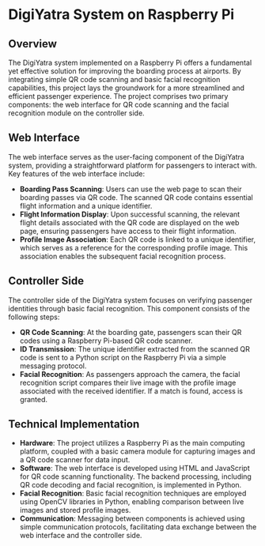# DigiYatra System on Raspberry Pi

## Overview

The DigiYatra system implemented on a Raspberry Pi offers a fundamental yet effective solution for improving the boarding process at airports. By integrating simple QR code scanning and basic facial recognition capabilities, this project lays the groundwork for a more streamlined and efficient passenger experience. The project comprises two primary components: the web interface for QR code scanning and the facial recognition module on the controller side.

## Web Interface

The web interface serves as the user-facing component of the DigiYatra system, providing a straightforward platform for passengers to interact with. Key features of the web interface include:

- **Boarding Pass Scanning**: Users can use the web page to scan their boarding passes via QR code. The scanned QR code contains essential flight information and a unique identifier.
- **Flight Information Display**: Upon successful scanning, the relevant flight details associated with the QR code are displayed on the web page, ensuring passengers have access to their flight information.
- **Profile Image Association**: Each QR code is linked to a unique identifier, which serves as a reference for the corresponding profile image. This association enables the subsequent facial recognition process.

## Controller Side

The controller side of the DigiYatra system focuses on verifying passenger identities through basic facial recognition. This component consists of the following steps:

- **QR Code Scanning**: At the boarding gate, passengers scan their QR codes using a Raspberry Pi-based QR code scanner.
- **ID Transmission**: The unique identifier extracted from the scanned QR code is sent to a Python script on the Raspberry Pi via a simple messaging protocol.
- **Facial Recognition**: As passengers approach the camera, the facial recognition script compares their live image with the profile image associated with the received identifier. If a match is found, access is granted.

## Technical Implementation

- **Hardware**: The project utilizes a Raspberry Pi as the main computing platform, coupled with a basic camera module for capturing images and a QR code scanner for data input.
- **Software**: The web interface is developed using HTML and JavaScript for QR code scanning functionality. The backend processing, including QR code decoding and facial recognition, is implemented in Python.
- **Facial Recognition**: Basic facial recognition techniques are employed using OpenCV libraries in Python, enabling comparison between live images and stored profile images.
- **Communication**: Messaging between components is achieved using simple communication protocols, facilitating data exchange between the web interface and the controller side.
